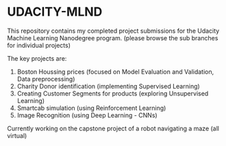 # UDACITY-MLND
This repository contains my completed project submissions for the Udacity Machine Learning Nanodegree program.
(please browse the sub branches for individual projects)

The key projects are:
1. Boston Houssing prices (focused on Model Evaluation and Validation, Data preprocessing)
2. Charity Donor identification (implementing Supervised Learning)
3. Creating Customer Segments for products (exploring Unsupervised Learning)
4. Smartcab simulation (using Reinforcement Learning)
5. Image Recognition (using Deep Learning - CNNs)

Currently working on the capstone project of a robot navigating a maze (all virtual)
